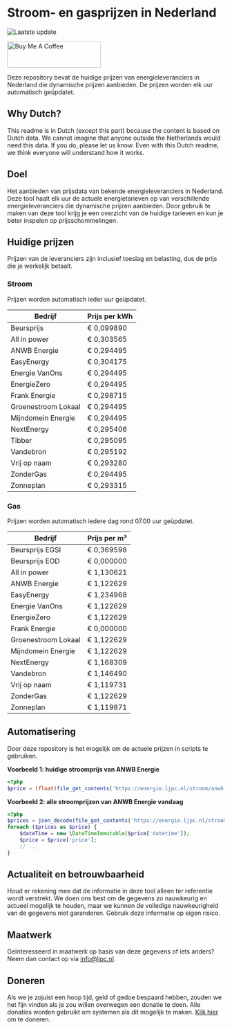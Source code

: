 # Stroom- en gasprijzen in Nederland

![Laatste update](https://img.shields.io/badge/laatste%20update-2023--11--02%2019%3A00%20CET-brightgreen)

<a href="https://www.buymeacoffee.com/Lars-" target="_blank"><img src="https://cdn.buymeacoffee.com/buttons/v2/default-orange.png" alt="Buy Me A Coffee" height="60" style="height: 60px !important;width: 217px !important;" ></a>

Deze repository bevat de huidige prijzen van energieleveranciers in Nederland die dynamische prijzen aanbieden. De prijzen worden elk uur automatisch geüpdatet.

## Why Dutch?

This readme is in Dutch (except this part) because the content is based on Dutch data. We cannot imagine that anyone outside the Netherlands would need this data. If you do, please let us know. Even with this Dutch readme, we think
everyone will understand how it works.

## Doel

Het aanbieden van prijsdata van bekende energieleveranciers in Nederland. Deze tool haalt elk uur de actuele energietarieven op van verschillende energieleveranciers die dynamische prijzen aanbieden. Door gebruik te maken van deze tool
krijg je een overzicht van de huidige tarieven en kun je beter inspelen op prijsschommelingen.

## Huidige prijzen

Prijzen van de leveranciers zijn inclusief toeslag en belasting, dus de prijs die je werkelijk betaalt.

### Stroom

Prijzen worden automatisch ieder uur geüpdatet.

 Bedrijf | Prijs per kWh 
---------|---------------
Beursprijs | € 0,099890
All in power | € 0,303565
ANWB Energie | € 0,294495
EasyEnergy | € 0,304175
Energie VanOns | € 0,294495
EnergieZero | € 0,294495
Frank Energie | € 0,298715
Groenestroom Lokaal | € 0,294495
Mijndomein Energie | € 0,294495
NextEnergy | € 0,295406
Tibber | € 0,295095
Vandebron | € 0,295192
Vrij op naam | € 0,293280
ZonderGas | € 0,294495
Zonneplan | € 0,293315


### Gas

Prijzen worden automatisch iedere dag rond 07.00 uur geüpdatet.

 Bedrijf | Prijs per m³ 
---------|--------------
Beursprijs EGSI | € 0,369598
Beursprijs EOD | € 0,000000
All in power | € 1,130621
ANWB Energie | € 1,122629
EasyEnergy | € 1,234968
Energie VanOns | € 1,122629
EnergieZero | € 1,122629
Frank Energie | € 0,000000
Groenestroom Lokaal | € 1,122629
Mijndomein Energie | € 1,122629
NextEnergy | € 1,168309
Vandebron | € 1,146490
Vrij op naam | € 1,119731
ZonderGas | € 1,122629
Zonneplan | € 1,119871


## Automatisering

Door deze repository is het mogelijk om de actuele prijzen in scripts te gebruiken.

**Voorbeeld 1: huidige stroomprijs van ANWB Energie**

```php
<?php
$price = (float)file_get_contents('https://energie.ljpc.nl/stroom/anwb-energie-nu.txt');

```

**Voorbeeld 2: alle stroomprijzen van ANWB Energie vandaag**

```php
<?php
$prices = json_decode(file_get_contents('https://energie.ljpc.nl/stroom/all-in-power-vandaag.json'),true);
foreach ($prices as $price) {
    $dateTime = new \DateTimeImmutable($price['datetime']);
    $price = $price['price'];
    // ...
}
```

## Actualiteit en betrouwbaarheid

Houd er rekening mee dat de informatie in deze tool alleen ter referentie wordt verstrekt. We doen ons best om de gegevens zo nauwkeurig en actueel mogelijk te houden, maar we kunnen de volledige nauwkeurigheid van de gegevens niet
garanderen. Gebruik deze informatie op eigen risico.

## Maatwerk

Geïnteresseerd in maatwerk op basis van deze gegevens of iets anders? Neem dan contact op
via [info@ljpc.nl](mailto:info@ljpc.nl?subject=Energie%20prijzen).

## Doneren

Als we je zojuist een hoop tijd, geld of gedoe bespaard hebben, zouden we het fijn vinden als je zou willen overwegen een
donatie te doen. Alle donaties worden gebruikt om systemen als dit mogelijk te
maken. [Klik hier](https://www.buymeacoffee.com/Lars-) om te doneren.
